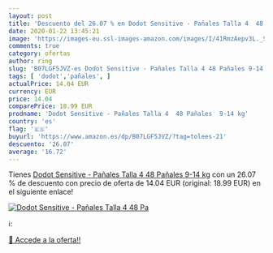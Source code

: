 ```yaml
---
layout: post
title: 'Descuento del 26.07 % en Dodot Sensitive - Pañales Talla 4  48 Pa'
date: 2020-01-22 13:45:21
image: 'https://images-eu.ssl-images-amazon.com/images/I/41RmzAepv3L._SL200_.jpg'
comments: true
category: ofertas
author: ring
slug: 'B07LGF5JVZ-es Dodot Sensitive - Pañales Talla 4 48 Pañales 9-14 kg'
tags: [ 'dodot','pañales', ]
actualPrice: 14.04 EUR
currency: EUR
price: 14.04
comparePrice: 18.99 EUR
prodname: 'Dodot Sensitive - Pañales Talla 4  48 Pañales  9-14 kg'
country: 'es'
flag: '🇪🇸'
buyurl: 'https://www.amazon.es/dp/B07LGF5JVZ/?tag=tolees-21'
descuento: '26.07'
average: '16.72'
---
```


Tienes [Dodot Sensitive - Pañales Talla 4  48 Pañales  9-14 kg](https://www.amazon.es/dp/B07LGF5JVZ/?tag=tolees-21) con un 26.07 % de descuento con precio de oferta de 14.04 EUR (original: 18.99 EUR) en el siguiente enlace!

[![Dodot Sensitive - Pañales Talla 4  48 Pa](https://images-eu.ssl-images-amazon.com/images/I/41RmzAepv3L._SL200_.jpg)](https://www.amazon.es/dp/B07LGF5JVZ/?tag=tolees-21)

ℹ️:


[🛒 Accede a la oferta!!](https://www.amazon.es/dp/B07LGF5JVZ/?tag=tolees-21)
